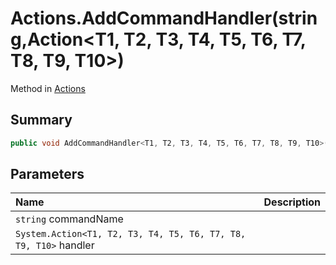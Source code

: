 # Actions.AddCommandHandler(string,Action<T1, T2, T3, T4, T5, T6, T7, T8, T9, T10>)

Method in [Actions](/docs/api/csharp/yarn.unity.actions.md)

## Summary



```csharp
public void AddCommandHandler<T1, T2, T3, T4, T5, T6, T7, T8, T9, T10>(string commandName, Action<T1, T2, T3, T4, T5, T6, T7, T8, T9, T10> handler);
```

## Parameters

|Name|Description|
|:---|:---|
|`string` commandName||
|`System.Action<T1, T2, T3, T4, T5, T6, T7, T8, T9, T10>` handler||

